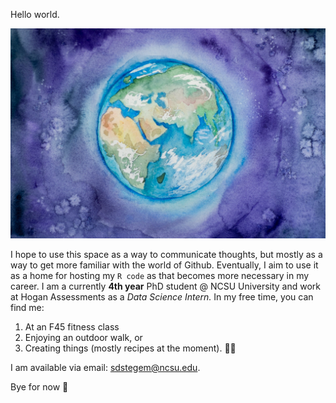 Hello world. 


![](/images/earthillustrate.jpg)
     
     
I hope to use this space as a way to communicate thoughts, but mostly as a way to get more familiar with the world of Github. Eventually, I aim to use it as a home for hosting my `R code` as that becomes more necessary in my career. I am a currently **4th year** PhD student @ NCSU University and work at Hogan Assessments as a *Data Science Intern.* In my free time, you can find me:
1. At an F45 fitness class
2. Enjoying an outdoor walk, or 
3. Creating things (mostly recipes at the moment). 👩‍🍳

I am available via email: sdstegem@ncsu.edu.

Bye for now :wave:
